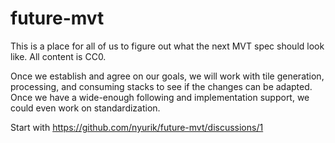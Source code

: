 # future-mvt
This is a place for all of us to figure out what the next MVT spec should look like. All content is CC0.

Once we establish and agree on our goals, we will work with tile generation, processing, and consuming stacks to see if the changes can be adapted. Once we have a wide-enough following and implementation support, we could even work on standardization.

Start with https://github.com/nyurik/future-mvt/discussions/1
